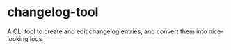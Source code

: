 # changelog-tool
A CLI tool to create and edit changelog entries, and convert them into nice-looking logs
